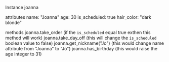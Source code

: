 Instance joanna

attributes
name: "Joanna"
age: 30
is_scheduled: true
hair_color: "dark blonde"

methods
joanna.take_order (if the `is_scheduled` equal true exthen this method will work)
joanna.take_day_off (this will change the `is_scheduled` boolean value to false)
joanna.get_nickname("Jo") (this would change name attribute from "Joanna" to "Jo")
joanna.has_birthday (this would raise the age integer to 31)
